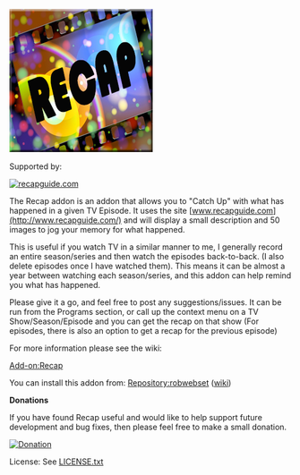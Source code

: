 ![Recap](icon.png)

Supported by:

[![recapguide.com](http://recapguide.com/static/img/logo/recap-guide-logo-on-light.png)](http://www.recapguide.com/)

The Recap addon is an addon that allows you to "Catch Up" with what has happened in a given TV Episode. It uses the site [www.recapguide.com](http://www.recapguide.com/) and will display a small description and 50 images to jog your memory for what happened.

This is useful if you watch TV in a similar manner to me, I generally record an entire season/series and then watch the episodes back-to-back. (I also delete episodes once I have watched them). This means it can be almost a year between watching each season/series, and this addon can help remind you what has happened.

Please give it a go, and feel free to post any suggestions/issues. It can be run from the Programs section, or call up the context menu on a TV Show/Season/Episode and you can get the recap on that show (For episodes, there is also an option to get a recap for the previous episode)

For more information please see the wiki:

[Add-on:Recap](http://kodi.wiki/view/Add-on:Recap)

You can install this addon from: [Repository:robwebset](https://github.com/robwebset/repository.robwebset/blob/master/repos/repository.robwebset/repository.robwebset-1.0.0.zip) ([wiki](http://kodi.wiki/view/Repository:robwebset))

__Donations__

If you have found Recap useful and would like to help support future development and bug fixes, then please feel free to make a small donation.

[![Donation](https://www.paypalobjects.com/en_GB/i/btn/btn_donate_SM.gif)](https://www.paypal.com/cgi-bin/webscr?cmd=_s-xclick&hosted_button_id=2NRERY5WWNFVL)

License: See [LICENSE.txt](LICENSE.txt)
